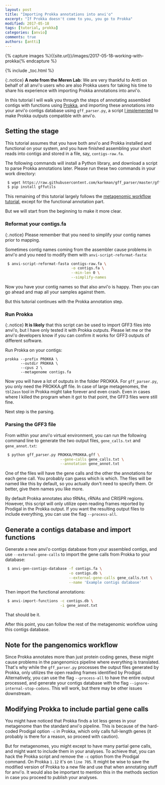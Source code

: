 ```yaml
---
layout: post
title: "Importing Prokka annotations into anvi'o"
excerpt: "If Prokka doesn't come to you, you go to Prokka"
modified: 2017-05-18
tags: [tutorial, prokka]
categories: [anvio]
comments: true
authors: [antti]
---
```


{% capture images %}{{site.url}}/images/2017-05-18-working-with-prokka{% endcapture %}

{% include _toc.html %}

{:.notice}
**A note from the Meren Lab**: We are very thankful to Antti on behalf of all anvi'o users who are also Prokka users for taking his time to share his experience with importing Prokka annotations into anvi'o.

In this tutorial I will walk you through the steps of annotating assembled contigs with functions using [Prokka](https://github.com/tseemann/prokka), and importing these annotations into your anvi'o contigs database using `gff_parser.py`, a script [I implemented](https://github.com/karkman/gff_parser) to make Prokka outputs compatible with anvi'o.

## Setting the stage

This tutorial assumes that you have both anvi'o and Prokka installed and functional on your system, and you have finished assembling your short reads into contigs and stored in a file, say, `contigs-raw.fa`.

The following commands will install a Python library, and download a script to parse Prokka annotations later. Please run these two commands in your work directory:

``` bash
 $ wget https://raw.githubusercontent.com/karkman/gff_parser/master/gff_parser.py -O gff_parser.py
 $ pip install gffutils
```

This remaining of this tutorial largely follows the [metagenomic workflow tutorial](http://merenlab.org/2016/06/22/anvio-tutorial-v2/), except for the functional annotation part.

But we will start from the beginning to make it more clear.

### Reformat your contigs.fa

{:.notice}
Please remember that you need to simplify your contig names prior to mapping.

Sometimes contig names coming from the assembler cause problems in anvi'o and you need to modify them with `anvi-script-reformat-fasta`:

``` bash
 $ anvi-script-reformat-fasta contigs-raw.fa \
                              -o contigs.fa \
                              --min-len 0 \
                              --simplify-names
```

Now you have your contig names so that also anvi'o is happy. Then you can go ahead and map all your samples against them.

But this tutorial continues with the Prokka annotation step.

### Run Prokka

{:.notice}
**It is likely** that this script can be used to import GFF3 files into anvi'o, but I have only tested it with Prokka outputs. Please let me or the anvi'o developers know if you can confirm it works for GFF3 outputs of different software.

Run Prokka on your contigs:

```
prokka --prefix PROKKA \
       --outdir PROKKA \
       --cpus 2 \
       --metagenome contigs.fa
```

Now you will have a lot of outputs in the folder PROKKA. For `gff_parser.py`, you only need the PROKKA.gff file. In case of large metagenomes, the `tbl2asn` tool in Prokka might take forever and even crash. Even in cases where I killed the program when it got to that point, the GFF3 files were still fine.

Next step is the parsing. 

### Parsing the GFF3 file

From within your anvi'o virtual environment, you can run the following command line to generate the two output files, `gene_calls.txt` and `gene_annot.txt`:

``` bash
 $ python gff_parser.py PROKKA/PROKKA.gff \
                         --gene-calls gene_calls.txt \
                         --annotation gene_annot.txt
```

One of the files will have the gene calls and the other the annotations for each gene call. You probably can guess which is which. The files will be named like this by default, so you actually don't need to specify them. Or better, give them names you like more.

By default Prokka annotates also tRNAs, rRNAs and CRISPR regions. However, this script will only utilize open reading frames reported by Prodigal in the Prokka output. If you want the resulting output files to include everything, you can use the flag `--process-all`.

## Generate a contigs database and import functions

Generate a new anvi'o contigs database from your assembled contigs, and use `--external-gene-calls` to import the gene calls from Prokka to your database:

``` bash
 $ anvi-gen-contigs-database -f contigs.fa \
                             -o contigs.db \
                             --external-gene-calls gene_calls.txt \
                             --name 'Example contigs database'
```

Then import the functional annotations:

``` bash
 $ anvi-import-functions -c contigs.db \
                         -i gene_annot.txt
```

That should be it.

After this point, you can follow the rest of the metagenomic workflow using this contigs database.

## Note for the pangenomics workflow

Since Prokka annotates more than just protein coding genes, these might cause problems in the pangenomics pipeline where everything is translated. That's why while the `gff_parser.py` processes the output files generated by Prokka, only utilizes the open reading frames identified by Prodigal. Alternatively, you can use the flag `--process-all` to have the entire output processed, and generate your contigs database with the flag `--ignore-internal-stop-codons`. This will work, but there may be other issues downstream.

## Modifying Prokka to include partial gene calls

You might have noticed that Prokka finds a lot less genes in your metagenome than the standard anvi'o pipeline. This is because of the hard-coded Prodigal option `-c` in Prokka, which only calls full-length genes (it probably is there for a reason, so proceed with caution).

But for metagenomes, you might except to have many partial gene calls, and might want to include them in your analyses. To achieve that, you can hack the Prokka script and remove the `-c` option from the Prodigal command. On Prokka `1.12` it's on `line 705`. It might be wise to save the modified version of Prokka to a new file and use that when annotating stuff for anvi'o. It would also be important to mention this in the methods section in case you proceed to publish your analyses.

<div style="margin:50px">&nbsp;</div>
